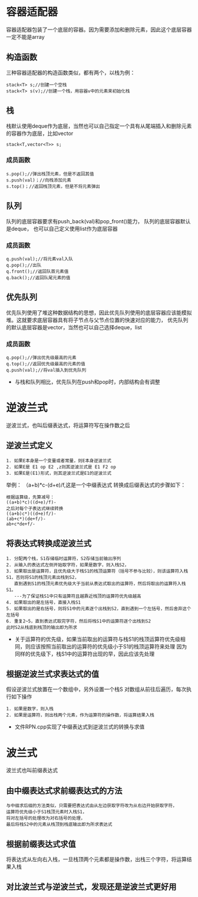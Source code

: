 # 容器适配器
容器适配器包装了一个底层的容器。因为需要添加和删除元素，因此这个底层容器一定不能是array
## 构造函数
三种容器适配器的构造函数类似，都有两个，以栈为例：
```
stack<T> s;//创建一个空栈
stack<T> s(v);//创建一个栈，用容器v中的元素来初始化栈
```
## 栈
栈默认使用deque作为底层，当然也可以自己指定一个具有从尾端插入和删除元素的容器作为底层，比如vector
```
stack<T,vector<T>> s;
```
### 成员函数
```
s.pop();//弹出栈顶元素，但是不返回其值
s.push(val)；//向栈添加元素
s.top()；//返回栈顶元素，但是不将元素弹出
```
## 队列
队列的底层容器要求有push_back(val)和pop_front()能力，
队列的底层容器默认是deque，
也可以自己定义使用list作为底层容器
### 成员函数
```
q.push(val);//将元素val入队
q.pop();//出队
q.front();//返回队首元素值
q.back();//返回队尾元素的值
```
## 优先队列
优先队列使用了堆这种数据结构的思想，因此优先队列使用的底层容器应该能模拟堆。这就要求底层容器具有将子节点与父节点位置的快速对应的能力，
优先队列的默认底层容器是vector，当然也可以自己选择deque，list
### 成员函数
```
q.pop();//弹出优先级最高的元素
q.top();//返回优先级最高的元素的值
q.push(val);//将val插入到优先队列
```
- 与栈和队列相比，优先队列在push和pop时，内部结构会有调整

# 逆波兰式
逆波兰式，也叫后缀表达式，将运算符写在操作数之后
## 逆波兰式定义
```
1. 如果E本身是一个变量或者常量，则E本身逆波兰式
2. 如果E是 E1 op E2 ,z则其逆波兰式是 E1 F2 op
3. 如果E是(E1)形式，则其逆波兰式是E1的逆波兰式
```
举例：
（a+b)*c-(d+e)/f,这是一个中缀表达式
转换成后缀表达式的步骤如下：
```
根据运算级，先算减号：
((a+b)*c)((d+e)/f)-
之后对每个子表达式继续转换
((a+b)c*)((d+e)f/)-
(ab+c*)(de+f/)-
ab+c*de+f/-
```
## 将表达式转换成逆波兰式
```
1. 分配两个栈，S1存储临时运算符，S2存储当前输出序列
2. 从输入的表达式左侧开始取字符，如果是数字，则入栈S2，
3. 如果取出是运算符，且优先级大于栈S1的栈顶运算符（括号不参与比较），则该运算符入栈S1，否则将S1的栈顶元素出栈到S2，
   直到遇到S1的栈顶元素优先级大于当前从表达式取出的运算符，然后将取出的运算符入栈S1。
   ---为了保证栈S1中只有运算符且越靠近栈顶的运算符优先级越高
4. 如果取出的是左括号，直接入栈S1
5. 如果取出的是右括号，则将S1中的元素逐个出栈到S2，直到遇到一个左括号，然后舍弃这个左括号
6. 重复2~5，直到表达式取完字符，然后将栈S1中的运算符逐个出栈到S2
此时S2从栈底到栈顶的输出即为所求
```
- 关于运算符的优先级，如果当前取出的运算符与栈S1的栈顶运算符优先级相同，则应该按照当前取出的运算符的优先级小于S1的栈顶运算符来处理
因为同样的优先级下，栈S1中的运算符出现的早，因此应该先处理
## 根据逆波兰式求表达式的值
假设逆波兰式放置在一个数组中，另外设置一个栈S
对数组从前往后遍历，每次执行如下操作
```
1. 如果是数字，则入栈
2. 如果是运算符，则出栈两个元素，作为运算符的操作数，将运算结果入栈
```
- 文件RPN.cpp实现了中缀表达式到逆波兰式的转换与求值

# 波兰式
波兰式也叫前缀表达式
## 由中缀表达式求前缀表达式的方法
```
与中缀求后缀的方法类似，只需要把表达式由从左边获取字符改为从右边开始获取字符，
运算符优先级小于S1栈顶元素时入栈S1，
将对左括号的处理改为对右括号的处理，
最后将栈S2中的元素从栈顶到栈底输出即为所求表达式
```
## 根据前缀表达式求值
将表达式从左向右入栈，一旦栈顶两个元素都是操作数，出栈三个字符，将运算结果入栈
## 对比波兰式与逆波兰式，发现还是逆波兰式更好用
